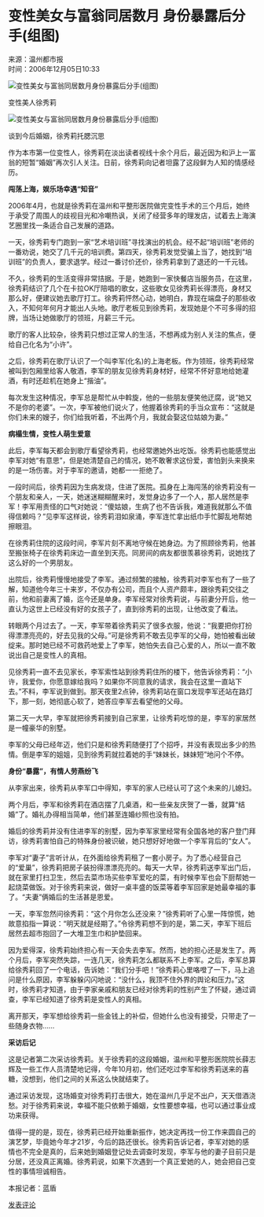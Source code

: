 # 变性美女与富翁同居数月 身份暴露后分手(组图)

来源：温州都市报  
时间：2006年12月05日10:33

![变性美女与富翁同居数月身份暴露后分手(组图)](http://image2.sina.com.cn/dy/s/2006-12-05/U2004P1T1D11704747F21DT20061206113004.jpg)

变性美人徐秀莉

![变性美女与富翁同居数月身份暴露后分手(组图)](http://image2.sina.com.cn/dy/s/2006-12-05/U2004P1T1D11704747F23DT20061206113004.jpg)

谈到今后婚姻，徐秀莉托腮沉思

作为本市第一位变性人，徐秀莉在淡出读者视线十余个月后，最近因为和沪上一富翁的短暂“婚姻”再次引人关注。日前，徐秀莉向记者坦露了这段鲜为人知的情感经历。

**闯荡上海，娱乐场幸遇“知音”**

2006年4月，也就是徐秀莉在温州和平整形医院做完变性手术的三个月后，她终于承受了周围人的歧视目光和冷嘲热讽，关闭了经营多年的理发店，试着去上海演艺圈里找一条适合自己发展的道路。

一天，徐秀莉专门跑到一家“艺术培训班”寻找演出的机会。经不起“培训班”老师的一番劝说，她交了几千元的培训费。第四天，徐秀莉发觉受骗上当了，她找到“培训班”的负责人，要求退学。经过一番讨价还价，徐秀莉拿到了退还的一千元钱。

不久，徐秀莉的生活变得非常拮据。于是，她跑到一家快餐店当服务员，在这里，徐秀莉结识了几个在卡拉OK厅陪唱的歌女，这些歌女见徐秀莉长得漂亮，身材又那么好，便建议她去歌厅打工。徐秀莉怦然心动，她明白，靠现在端盘子的那些收入，不知何年何月才能出人头地。歌厅老板见到徐秀莉，发现她是个不可多得的招牌，当场让她做歌厅的领班，月薪三千元。

歌厅的客人比较杂，徐秀莉只想过正常人的生活，不想再成为别人关注的焦点，便给自己化名为“小许”。

之后，徐秀莉在歌厅认识了一个叫李军(化名)的上海老板。作为领班，徐秀莉经常被叫到包厢里给客人敬酒，李军的朋友见徐秀莉身材好，经常不怀好意地给她灌酒，有时还趁机在她身上“揩油”。

每次发生这种情况，李军总是帮忙从中斡旋，他的一些朋友便笑他迂腐，说“她又不是你的老婆”。一次，李军被他们说火了，他握着徐秀莉的手当众宣布：“这就是你们未来的嫂子，你们给我听着，不出两个月，我就会娶这位姑娘为妻。”

**病榻生情，变性人萌生爱意**

此后，李军每天都会到歌厅看望徐秀莉，也经常邀她外出吃饭。徐秀莉也能感觉出李军对她“有意思”，但是她清楚自己的情况，她不敢奢求这份爱，害怕到头来换来的是一场伤害。对于李军的邀请，她都一一拒绝了。

一段时间后，徐秀莉因为生病发烧，住进了医院。孤身在上海闯荡的徐秀莉没有一个朋友和亲人，一天，她迷迷糊糊醒来时，发觉身边多了一个人，那人居然是李军！李军用责怪的口气对她说：“傻姑娘，生病了也不告诉我，难道我就那么不值得信赖吗？”见李军这样说，徐秀莉泪如泉涌，李军连忙拿出纸巾手忙脚乱地帮她擦眼泪。

在徐秀莉住院的这段时间，李军片刻不离地守候在她身边。为了照顾徐秀莉，他甚至搬张椅子在徐秀莉床边一直坐到天亮。同房间的病友都很羡慕徐秀莉，说她找了这么好的一个男朋友。

出院后，徐秀莉慢慢地接受了李军。通过频繁的接触，徐秀莉对李军也有了一些了解，知道他今年三十来岁，不仅办有公司，而且个人资产颇丰，跟徐秀莉交往之前，他和前妻离了婚，迄今还是单身。李军经常对徐秀莉说，与前妻分开后，他一直认为这世上已经没有好的女孩子了，直到徐秀莉的出现，让他改变了看法。

转眼两个月过去了。一天，李军带着徐秀莉买了很多衣服，他说：“我要把你打扮得漂漂亮亮的，好去见我的父母。”可是徐秀莉不敢去见李军的父母，她怕被看出破绽来。那时她已经不可救药地爱上了李军，她怕失去自己心爱的人，所以一直不敢说出自己是变性人的真相。

见徐秀莉一直不去见家长，李军索性站到徐秀莉住所的楼下，他告诉徐秀莉：“小许，我爱你，你愿意嫁给我吗？如果你不同意我的请求，我会在这里一直站下去。”不料，李军说到做到。那天夜里2点钟，徐秀莉站在窗口发现李军还站在路灯下，那一刻，她彻底心软了，她答应李军去看望他的父母。

第二天一大早，李军就把徐秀莉接到自己家里，让徐秀莉吃惊的是，李军的家居然是一幢豪华的别墅。

李军的父母已经年迈，他们只是和徐秀莉随便打了个招呼，并没有表现出多少的热情。倒是李军的姐姐，见到徐秀莉就拉着她的手“妹妹长，妹妹短”地问个不停。

**身份“暴露”，有情人劳燕纷飞**

从李家出来，徐秀莉从李军口中得知，李军的家人已经认可了这个未来的儿媳妇。

两个月后，李军和徐秀莉在酒店摆了几桌酒，和一些亲友庆贺了一番，就算“结婚”了。婚礼办得相当简单，他们甚至连婚纱照也没有拍。

婚后的徐秀莉并没有住进李军的别墅，因为李军家里经常有全国各地的客户登门拜访，徐秀莉害怕自己的特殊身份被识破，她只想好好地做一个李军背后的“女人”。

李军对“妻子”言听计从，在外面给徐秀莉租了一套小房子。为了悉心经营自己的“爱巢”，徐秀莉把房子装扮得漂漂亮亮的。每天一大早，徐秀莉送李军出门后，就在家里打扫卫生，然后去菜市场买些李军爱吃的菜，有时候李军也会下厨帮她一起烧菜做饭。对于徐秀莉来说，做好一桌丰盛的饭菜等着李军回家是她最幸福的事了。“夫妻”俩婚后的生活甚是恩爱。

一天，李军忽然问徐秀莉：“这个月你怎么还没来？”徐秀莉听了心里一阵惊慌，她故意掐指一算说：“明天就是经期了。”令徐秀莉想不到的是，第二天，李军下班后居然去超市抱回了一大堆卫生巾和护垫回来。

因为爱得深，徐秀莉始终担心有一天会失去李军。然而，她的担心还是发生了。两个月后，李军突然失踪，一连几天，徐秀莉怎么都联系不上李军。之后，李军总算给徐秀莉回了一个电话，告诉她：“我们分手吧！”徐秀莉心里咯噔了一下，马上追问是什么原因，李军躲躲闪闪地说：“没什么，我顶不住外界的舆论和压力。”这时，徐秀莉才知道，由于李家亲戚和朋友已经对徐秀莉的性别产生了怀疑，通过调查，李军已经知道了徐秀莉是变性人的真相。

离开那天，李军想给徐秀莉一些金钱上的补偿，但她什么也没有接受，只带走了一些随身衣物……

**采访后记**

这是记者第二次采访徐秀莉。关于徐秀莉的这段婚姻，温州和平整形医院院长薛志辉及一些工作人员清楚地记得，今年10月初，他们还吃过李军和徐秀莉送来的喜糖，没想到，他们之间的关系这么快就结束了。

通过采访发现，这场婚变对徐秀莉打击很大，她在温州几乎足不出户，天天借酒浇愁。对于徐秀莉来说，幸福不能只依赖于婚姻，女性要想幸福，也可以通过事业成功来获得。

值得一提的是，现在，徐秀莉已经开始重新振作，她决定再找一份工作来圆自己的演艺梦，毕竟她今年才21岁，今后的路还很长。徐秀莉告诉记者，李军对她的感情也不完全是真的，后来她到婚姻登记处去调查时发现，李军与他的妻子目前只是分居，还没真正离婚。徐秀莉说，如果下次遇到一个真正爱她的人，她会把自己变性的事情坦诚相告。 

本报记者：蓝盾

[发表评论](http://comment4.news.sina.com.cn/comment/comment4.html?channel=sh&newsid=1-1-11704747&style=0)